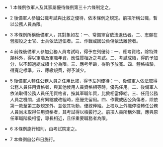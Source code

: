 * 1 本條例依軍人及其家屬優待條例第三十六條制定之。

* 2 後備軍人參加公職考試與比敘之優待，依本條例之規定。前項所稱公職，暫以公務人員為限。

* 3 本條例所稱後備軍人，其對象如左：一、常備軍官依法退伍者。二、志願在營服役之士官、士兵依法退伍者。三、作戰或因公負傷依法離營者。

* 4 前條後備軍人參加公務人員考試時，得予左列優待：一、應考資格，除特殊類科外，得以軍階及軍職年資，應性質相近之考試。二、考試成績，得酌予加分，以不超過總成績十分為限。三、應考年齡，得酌予放寬。四、體格檢驗，得寬定標準。五、應繳規費，得予減少。

* 5 後備軍人轉任公務人員之任用比敘，得予左列優待：一、後備軍人依法取得公務人員任用資格者，與其他候用人員資格相等時，優先任用。二、後備軍人依法取得公務人員任用資格者，按其軍職年資，比敘相當俸給。三、任用公務人員之機關，遇有緊縮或改組時，應優先留用。四、作戰或因公負傷者，除依第一款至第三款規定外，並依其功勳，優敘俸給。上校以上外職停役轉任公務人員尚未取得任用資格者，其考試得以檢覈行之。前項人員所稱外職，應與原任軍職階級相當，專長相近，且係重要職務者為限。

* 6 本條例施行細則，由考試院定之。

* 7 本條例自公布日施行。

